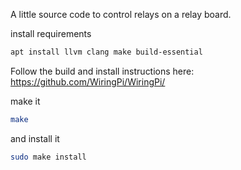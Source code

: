 A little source code to control relays on a relay board.


install requirements

```bash
apt install llvm clang make build-essential
```

Follow the build and install instructions here: https://github.com/WiringPi/WiringPi/


make it
```bash
make
```

and install it
```bash
sudo make install
```
